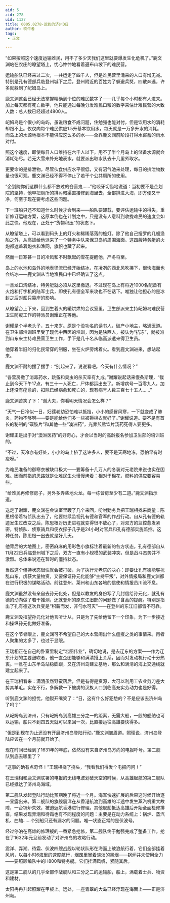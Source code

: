 ```yaml
---
aid: 5
zid: 278
uid: 1127
title: 0005.0278-迟到的济州D日
author: 吹牛者
tags: 
 - 正文

---
```




  “如果按照这个速度运输难民，用不了多少天我们这里就要爆发生化危机了。”鹿文渊站在农庄的瞭望塔上，忧心忡忡地看着遍布山坡下的难民营。

  运输船队已经来过二次，一共运走了四千人，但是难民营里涌来的人口有增无减。特别是孔有德部兵临登州城下之后，登州附近的百姓为了躲避兵燹，四散奔逃，许多就躲到了屺姆岛上。

  鹿文渊这会已经无法掌握精确到个位的难民数字了——几乎每个小时都有人进来。加上每天都有死亡数字，他只能通过每晚分发难民口粮的数字来估计难民营的大致人数：总人数已经超过4800人。

  屺姆岛是个很小的岛屿，虽说粮食不成问题，住勉强也能对付，但是饮用水的消耗却跟不上。仅仅向每个难民供应1.5升基本饮用水，每天就是一万多升水的消耗。而岛上的水源地根本不能供应这么多的水——全靠鹿文渊前阶段打得水窖蓄的雨水对付。

  照这个速度，即使每日人口维持在六千人以下，用不了半个月岛上的储备水源就会消耗殆尽。若无大雪来补充地表水，就要派出取水队去十几里外取水。

  更要命的是排泄物。尽管伙食供应水平很低，又有沼气池来处理，每日的排泄物数量也很可观。鹿文渊已经不得不停止了若干个公共厕所的使用。

  “企划院你们这群什么都不放过的吝啬鬼……”他咬牙切齿地说道：当初要不是企划院的坚持，他早把厕所的排污暗渠直接修到海里去，全部排进大海，即方便又干净，何至于现在要考虑这些问题。

  下一班船只还不知道什么时候才会到来——船队要卸载，要评估运输中的得失，重新修订运输方案，这原本倒也在计划之中，只是没有人意料到收拢难民的速度会如此之快。他现在，正处于“货物积压”的状态下。

  从瞭望塔上，可以看到码头上的灯火和稀稀落落的桅灯。除了他自己搜罗的几艘渔船之外，从高雄给他派来了一个特务中队来保卫岛屿周围海面。这四艘特务艇的火炮都遮盖着炮衣和渔网，旗帜也藏了起来。

  然而一日寒甚一日的冷风和不时飘起的雪花提醒他，严冬将至。

  岛上的水池和岛外的地表径流已经开始结冰，在凌冽的西北风吹拂下，很快海面也会结冰——鹿文渊从当地渔民口中已经确认了这点。

  一旦龙口湾结冰，特务艇就必须从这里撤退。不过现在岛上有将近1000名配备有火炮和打字机的陆军士兵，即使孔有德全军来攻也不在话下。唯独让他担心的是冰封之后对船只靠岸的影响。

  从瞭望台上下来，回到生着火的暖烘烘的会议室里，卫生部派来主持屺姆岛难民营卫生防疫工作的特派员谢耀正在等他。

  谢耀是个半老头子，五十来岁。原是个没功名的读书人，破产小地主，略通医道。在卫生部培训班里受了现代中西医的培训，因为是陕西人，被认为“抗冻”，就被派到山东来主持难民营卫生工作，手下是几十名从临高派遣来得卫生员。

  他穿着半旧的归化民常穿的制服，坐在火炉旁烤着火。看到鹿文渊进来，想站起来。

  鹿文渊不耐的摆了摆手：“别起来了，说说看吧。今天有什么情况？”

  “各营房撒了消毒药水，跳蚤和臭虫的杀灭率有九成。”谢耀说起话来慢条斯理，“截止到今天下午17点，有三十一人死亡，尸体都运出去了。新增病号一百零九人，加上还没有痊愈的，扣除已经病愈和死亡的，现有病号人数三百七十五人……”

  鹿文渊苦笑了下：“谢大夫，你看明天情况会怎么样？”

  “天气一日冷似一日，妇孺老幼恐怕难以抵挡，小小的感冒风寒，一下就变成了肺炎，药物不够啊——要是能给他们多一些被褥棉衣就好了。”谢耀说道。要不是有首长的秘制的“磺胺片”和其他一些“澳洲药”，光靠煎熬饮片汤药死得人要更多。

  谢耀正是出于对“澳洲医药”的好奇心，才会以当时的高龄报名参加卫生部的培训班的。

  “不过，天冷亦有好处，小小的岛上挤了这许多人，要不是天寒地冻，恐怕早有时疫呀。”

  为难民准备的御寒衣被缺口极大——要筹备十几万人的冬装对元老院来说也实在困难。因而前指的思路就是让难民生火慢慢烤着：相对于棉花，燃料的供应要容易些。

  “给难民再修修房子，另外多弄些地火龙。每一栋营房至少有二道。”鹿文渊指示道。

  送走了谢耀，鹿文渊在会议室里踱了几个来回，吩咐勤务兵把王瑞相找来商量：陈思根带着特侦队出去了，他要继续监视孔有德和官军的作战行动。自从孔有德的轨迹发生过改变之后，陈思根对历史进程就变得很不放心了，对双方的监控愈发紧密，特侦队、侦察骑兵和便衣探子几乎是24小时对官兵和孔有德部实施监控。这种任务，陈思根一出去就是好几天。

  他背后的大地图上，密密麻麻的用彩色小旗标注着最新的各方状态。孔有德部自从11月22日兵临登州城下之后，双方一直有小规模的武装冲突，但是战斗态势并不激烈。总体来说还在暂时的僵持状态。

  当然这个僵持状态很快就会被打破，为了执行元老院的决心：即要让孔有德能够扰乱山东，虏获大量物资，又要保证孙元化能够“主持平叛”，对外情报局和鹿文渊都在进行积极的谋略活动。前往登州、莱州和山东各地的信使和情报员川流不息。

  鹿文渊虽然没有亲自去孙元化处，但是以教友的身份写了几封信给孙元化，就孔有德的动向做了若干推测，还就登州的原东江旧部的问题做了含蓄的提醒。特别是指出了孔有德这次兵变是“积薪而发，非勺水可灭”——在登州的东江旧部皆不可靠。

  鹿文渊没指望孙元化对他言听计从，只是为了先给他留下一个印象，为下一步接近和操纵孙元化做好准备。

  在这个节骨眼上，鹿文渊可不希望自己的大本营闹出什么瘟疫之类的事情来。再者人聚集的太多了，也过于显眼。

  王瑞相正在自己的卧室里制定“宏图伟业”，确切地说，是去辽东的方案——作为辽东计划的主要鼓吹者，他一直企图能够和满清搭上关系，因而对发动机行动十分热衷。一旦在山东半岛站稳脚跟，又在济州岛建立基地，那么和满清的海上交通线就建立起来了。

  在王瑞相看来：满清虽然野蛮落后，但是有得是资源，大可以利用工农业剪刀差大剪其羊毛。实在不行，多解救一下被虏的汉族人口到临高充实劳动力也是好得。

  听到鹿文渊的担忧，他裂开嘴笑了：“日，这有什么好犯愁的？不是应该去济州岛了吗？”

  从屺姆岛到济州，只有屺姆岛到高雄三分之一的距离，无需大船，一般的船舶也可以运输，船只不到四五天就可以来回一次，比直接运往高雄要快得多。

  “但是到现在为止还没有开展济州岛登陆行动。”鹿文渊皱眉道。照理说，济州岛登陆应该在一个月前就开始了。

  现在时间已经到了1631年的年底，依然没有来自济州岛方向的电报呼号。第二舰队到底去哪里了？

  “这事的确有点奇怪！”王瑞相挠了挠头，“我看我们得发个电报问问！”

  在王瑞相和鹿文渊联署的电报的无线电波划破天空的时候，从高雄起航的第二舰队已经抵达了济州岛海域。

  第二舰队发起登陆行动比预期晚了将近一个月。海军快速扩展的后果这时候开始逐一显露出来。第二舰队的旗舰震洋在从香港航渡到高雄的半途中发生蒸汽机重大故障，一台锅炉失效，被迫返航香港进行修理。其他舰船抵达高雄后开始全面检修排查，结果发现弄潮和待霜也有不同程度的问题：主要是在动力系统上：锅炉、蒸汽机、曲轴……个别船只还有漏水的问题。唯一状态正常的是伏波号。

  经过停泊在高雄的修理舰的一番紧急抢修，第二舰队终于勉强完成了整备工作。抢在了1632年元旦前发动了对济州岛的攻略行动。

  震洋、弄潮、待霜、伏波四艘战舰以轮状队形在海面上破浪航行着，它们全部挂着风帆，以每小时6海里的速度航行，烟囱里冒着淡淡的黑烟——锅炉并未使用全力——要照顾编队中的H800和特务艇。它们挂满风帆，紧随其后。

  这是第二舰队的几乎全部作战舰队和三分之二的运输船，船上，满载着士兵、物资和建材。

  太阳冉冉升起照耀在甲板上。远处，一座青翠的大岛已经浮现在海面上——正是济州岛。


